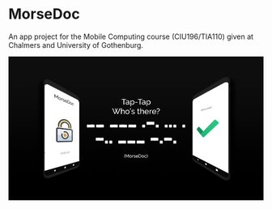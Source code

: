 # MorseDoc
An app project for the Mobile Computing course (CIU196/TIA110) given at Chalmers and University of Gothenburg.

![MorseDoc](morsedoc.jpg)

